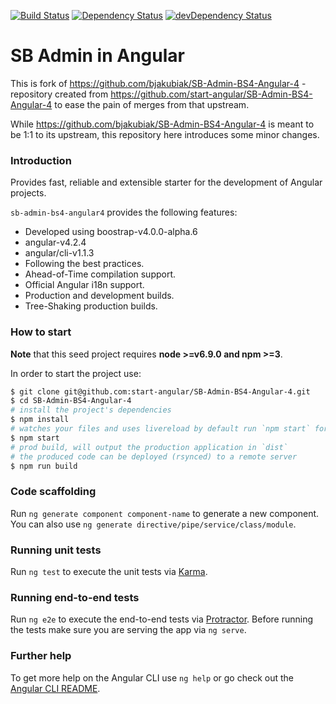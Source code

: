 [![Build Status](https://travis-ci.org/bjakubiak/sb-admin-angular.svg?branch=master)](https://travis-ci.org/bjakubiak/sb-admin-angular)
[![Dependency Status](https://david-dm.org/bjakubiak/sb-admin-angular.svg)](https://david-dm.org/bjakubiak/sb-admin-angular)
[![devDependency Status](https://david-dm.org/bjakubiak/sb-admin-angular/dev-status.svg)](https://david-dm.org/bjakubiak/sb-admin-angular#info=devDependencies)

# SB Admin in Angular

This is fork of https://github.com/bjakubiak/SB-Admin-BS4-Angular-4 - repository created from https://github.com/start-angular/SB-Admin-BS4-Angular-4 to ease the pain of merges from that upstream.

While https://github.com/bjakubiak/SB-Admin-BS4-Angular-4 is meant to be 1:1 to its upstream, this repository here introduces some minor changes.

### Introduction
Provides fast, reliable and extensible starter for the development of Angular projects.

`sb-admin-bs4-angular4` provides the following features:
- Developed using boostrap-v4.0.0-alpha.6
- angular-v4.2.4
- angular/cli-v1.1.3
- Following the best practices.
- Ahead-of-Time compilation support.
- Official Angular i18n support.
- Production and development builds.
- Tree-Shaking production builds.

### How to start
**Note** that this seed project requires  **node >=v6.9.0 and npm >=3**.

In order to start the project use:
```bash
$ git clone git@github.com:start-angular/SB-Admin-BS4-Angular-4.git
$ cd SB-Admin-BS4-Angular-4
# install the project's dependencies
$ npm install
# watches your files and uses livereload by default run `npm start` for a dev server. Navigate to `http://localhost:4200/`. The app will automatically reload if you change any of the source files.
$ npm start
# prod build, will output the production application in `dist`
# the produced code can be deployed (rsynced) to a remote server
$ npm run build
```

### Code scaffolding

Run `ng generate component component-name` to generate a new component. You can also use `ng generate directive/pipe/service/class/module`.

### Running unit tests

Run `ng test` to execute the unit tests via [Karma](https://karma-runner.github.io).

### Running end-to-end tests

Run `ng e2e` to execute the end-to-end tests via [Protractor](http://www.protractortest.org/).
Before running the tests make sure you are serving the app via `ng serve`.

### Further help

To get more help on the Angular CLI use `ng help` or go check out the [Angular CLI README](https://github.com/angular/angular-cli/blob/master/README.md).
